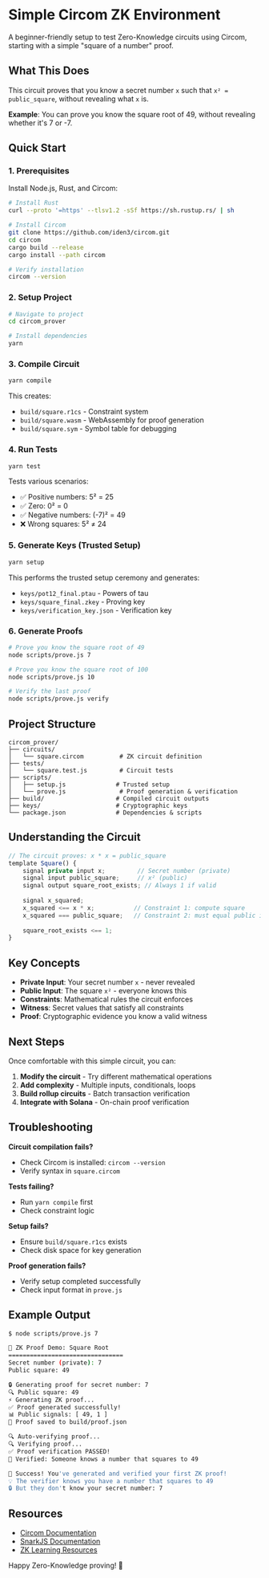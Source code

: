 # Simple Circom ZK Environment

A beginner-friendly setup to test Zero-Knowledge circuits using Circom, starting with a simple "square of a number" proof.

## What This Does

This circuit proves that you know a secret number `x` such that `x² = public_square`, without revealing what `x` is.

**Example**: You can prove you know the square root of 49, without revealing whether it's 7 or -7.

## Quick Start

### 1. Prerequisites

Install Node.js, Rust, and Circom:

```bash
# Install Rust
curl --proto '=https' --tlsv1.2 -sSf https://sh.rustup.rs/ | sh

# Install Circom
git clone https://github.com/iden3/circom.git
cd circom
cargo build --release
cargo install --path circom

# Verify installation
circom --version
```

### 2. Setup Project

```bash
# Navigate to project
cd circom_prover

# Install dependencies
yarn
```

### 3. Compile Circuit

```bash
yarn compile
```

This creates:
- `build/square.r1cs` - Constraint system
- `build/square.wasm` - WebAssembly for proof generation
- `build/square.sym` - Symbol table for debugging

### 4. Run Tests

```bash
yarn test
```

Tests various scenarios:
- ✅ Positive numbers: 5² = 25
- ✅ Zero: 0² = 0  
- ✅ Negative numbers: (-7)² = 49
- ❌ Wrong squares: 5² ≠ 24

### 5. Generate Keys (Trusted Setup)

```bash
yarn setup
```

This performs the trusted setup ceremony and generates:
- `keys/pot12_final.ptau` - Powers of tau
- `keys/square_final.zkey` - Proving key
- `keys/verification_key.json` - Verification key

### 6. Generate Proofs

```bash
# Prove you know the square root of 49
node scripts/prove.js 7

# Prove you know the square root of 100
node scripts/prove.js 10

# Verify the last proof
node scripts/prove.js verify
```

## Project Structure

```
circom_prover/
├── circuits/
│   └── square.circom          # ZK circuit definition
├── tests/
│   └── square.test.js         # Circuit tests
├── scripts/
│   ├── setup.js              # Trusted setup
│   └── prove.js               # Proof generation & verification
├── build/                    # Compiled circuit outputs
├── keys/                     # Cryptographic keys
└── package.json              # Dependencies & scripts
```

## Understanding the Circuit

```javascript
// The circuit proves: x * x = public_square
template Square() {
    signal private input x;         // Secret number (private)
    signal input public_square;     // x² (public)
    signal output square_root_exists; // Always 1 if valid
    
    signal x_squared;
    x_squared <== x * x;           // Constraint 1: compute square
    x_squared === public_square;   // Constraint 2: must equal public input
    
    square_root_exists <== 1;
}
```

## Key Concepts

- **Private Input**: Your secret number `x` - never revealed
- **Public Input**: The square `x²` - everyone knows this
- **Constraints**: Mathematical rules the circuit enforces
- **Witness**: Secret values that satisfy all constraints
- **Proof**: Cryptographic evidence you know a valid witness

## Next Steps

Once comfortable with this simple circuit, you can:

1. **Modify the circuit** - Try different mathematical operations
2. **Add complexity** - Multiple inputs, conditionals, loops
3. **Build rollup circuits** - Batch transaction verification
4. **Integrate with Solana** - On-chain proof verification

## Troubleshooting

**Circuit compilation fails?**
- Check Circom is installed: `circom --version`
- Verify syntax in `square.circom`

**Tests failing?**
- Run `yarn compile` first
- Check constraint logic

**Setup fails?**  
- Ensure `build/square.r1cs` exists
- Check disk space for key generation

**Proof generation fails?**
- Verify setup completed successfully
- Check input format in `prove.js`

## Example Output

```bash
$ node scripts/prove.js 7

🔢 ZK Proof Demo: Square Root
================================
Secret number (private): 7
Public square: 49

🔒 Generating proof for secret number: 7
🔍 Public square: 49
⚡ Generating ZK proof...
✅ Proof generated successfully!
📊 Public signals: [ 49, 1 ]
💾 Proof saved to build/proof.json

🔍 Auto-verifying proof...
🔍 Verifying proof...
✅ Proof verification PASSED!
🎯 Verified: Someone knows a number that squares to 49

🎉 Success! You've generated and verified your first ZK proof!
💡 The verifier knows you have a number that squares to 49
🔒 But they don't know your secret number: 7
```

## Resources

- [Circom Documentation](https://docs.circom.io/)
- [SnarkJS Documentation](https://github.com/iden3/snarkjs)
- [ZK Learning Resources](https://zkp.science/)

Happy Zero-Knowledge proving! 🎉